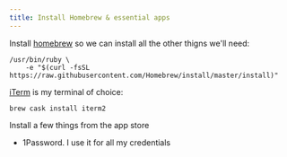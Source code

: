 ```yaml
---
title: Install Homebrew & essential apps
---
```


Install [homebrew](https://brew.sh) so we can install all the other thigns we'll need:

```
/usr/bin/ruby \
    -e "$(curl -fsSL https://raw.githubusercontent.com/Homebrew/install/master/install)"
```

[iTerm](https://iterm2.com) is my terminal of choice:

```
brew cask install iterm2
```

Install a few things from the app store

- 1Password. I use it for all my credentials
